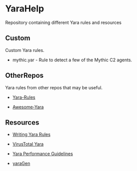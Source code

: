 # YaraHelp
Repository containing different Yara rules and resources

## Custom
Custom Yara rules.

- mythic.yar - Rule to detect a few of the Mythic C2 agents.


## OtherRepos
Yara rules from other repos that may be useful.

- [Yara-Rules](https://github.com/Yara-Rules/rules)

- [Awesome-Yara](https://github.com/InQuest/awesome-yara)


## Resources

- [Writing Yara Rules](https://yara.readthedocs.io/en/v3.4.0/writingrules.html)

- [VirusTotal Yara](https://virustotal.github.io/yara/)

- [Yara Performance Guidelines](https://github.com/Neo23x0/YARA-Performance-Guidelines/)

- [yaraGen](https://github.com/Neo23x0/yarGen)
